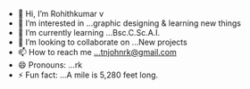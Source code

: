 - 👋 Hi, I’m Rohithkumar v
- 👀 I’m interested in ...graphic designing & learning new things
- 🌱 I’m currently learning ...Bsc.C.Sc.A.I.
- 💞️ I’m looking to collaborate on ...New projects
- 📫 How to reach me ...tnjohnrk@gmail.com
- 😄 Pronouns: ...rk
- ⚡ Fun fact: ...A mile is 5,280 feet long.

<!---
tnjohnrk/tnjohnrk is a ✨ special ✨ repository because its `README.md` (this file) appears on your GitHub profile.
You can click the Preview link to take a look at your changes.
--->
